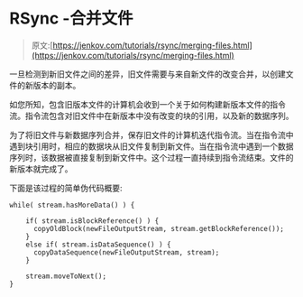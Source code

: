 # RSync -合并文件

> 原文:[https://jenkov.com/tutorials/rsync/merging-files.html](https://jenkov.com/tutorials/rsync/merging-files.html)

一旦检测到新旧文件之间的差异，旧文件需要与来自新文件的改变合并，以创建文件的新版本的副本。

如您所知，包含旧版本文件的计算机会收到一个关于如何构建新版本文件的指令流。指令流包含对旧文件中在新版本中没有改变的块的引用，以及新的数据序列。

为了将旧文件与新数据序列合并，保存旧文件的计算机迭代指令流。当在指令流中遇到块引用时，相应的数据块从旧文件复制到新文件。当在指令流中遇到一个数据序列时，该数据被直接复制到新文件中。这个过程一直持续到指令流结束。文件的新版本就完成了。

下面是该过程的简单伪代码概要:

```
while( stream.hasMoreData() ) {

    if( stream.isBlockReference() ) {
      copyOldBlock(newFileOutputStream, stream.getBlockReference());
    }
    else if( stream.isDataSequence() ) {
      copyDataSequence(newFileOutputStream, stream);
    }

    stream.moveToNext();
}

```